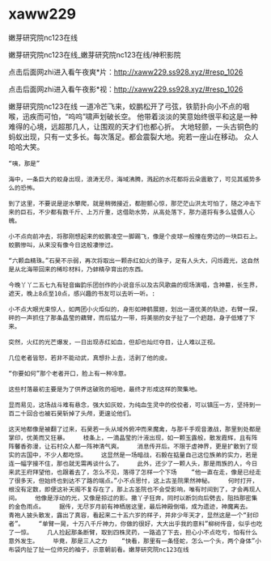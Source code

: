 # xaww229
嫩芽研究院nc123在线

嫩芽研究院nc123在线_嫩芽研究院nc123在线/神积影院

点击后面网zhi进入看午夜爽*片：http://xaww229.ss928.xyz/#resp_1026

点击后面网zhi进入看午夜影*视：http://xaww229.ss928.xyz/#resp_1026

嫩芽研究院nc123在线    一道冷芒飞来，蛟鹏松开了弓弦，铁箭扑向小不点的咽喉，迅疾而可怕，“呜呜”啸声划破长空。    他带着淡淡的笑意始终很平和这是一种难得的心境，远超那几人，让围观的天才们也都心折。    大地轻颤，一头古铜色的蚂蚁出现，只有一丈多长。每次落足。都会震裂大地。宛若一座山在移动。    众人哈哈大笑。

    “咦，那是”

    海中，一条巨大的蛟身出现，浪涛无尽，海域沸腾，溅起的水花都将云朵震散了，可见其威势多么的恐怖。

    到了这里，不要说是逆水攀爬，就是稍微接近，都胆颤心惊，那茫茫山洪太可怕了，随之冲击下来的巨石，不少都有数千斤、上万斤重，这借助水势，从高处落下，那力道将有多么猛慑人心魄。

    小不点向前冲去，将那刚想起来的蛟鹏凌空一脚踢飞，像是个皮球一般撞在旁边的一块巨石上。蛟鹏惨叫，从来没有像今日这般凄惨过。

    “六颗血精珠。”石昊不示弱，再次将取出一颗赤红如火的珠子，足有人头大，闪烁霞光，这自然是从北海带回来的稀珍材料，乃蚌精孕育出的东西。

    今晚丫丫二五七九有轻音幽韵乐团创作的小说音乐以及古风歌曲的现场演唱，含神墓，长生界，遮天，晚上8点至10点，感兴趣的书友可以去听一听。:

    小不点大眼光束惊人，如两团小火炬似的，身形如神鹤展翅，划出一道优美的轨迹，右臂一探，砰的一声抓住了那条晶莹的藕臂，而后猛力一带，将美丽的女子扯了一个趔趄，身子低矮了下来。

    突然，火红的光芒爆发，一日出现赤红如血，但却也灿烂夺目，让人难以正视。

    几位老者皆怒，若非不能动武，真想扑上去，活剥了他的皮。

    “你要如何”那个老者开口，脸上有一种冷意。

    这些村落最初主要是为了供养这破败的祖地，最终才形成这样的聚集地。

    显而易见，这场战斗难有悬念，强大如灰蛟，为纯血生灵中的佼佼者，可以镇压一方，坚持到一百二十回合也被石昊斩掉了头颅，更遑论他们。

    这天地都像是被翻了过来，石昊若一头从域外俯冲而来魔禽，与那千手观音激战，那里到处都是掌印，优美而又狂暴。    枝条上，一滴晶莹的汁液出现，如一颗玉露般，散发霞辉，且有阵阵馨香弥漫，让石村众人都一阵神清气爽。    消息传开后。不限于虚神界，更是扩散到了现实的古国中，不少人都吃惊。    这显然是一场暗战，石毅在掂量自己这位族弟的实力，若是连一幅字接不住，那也就无需再谈什么了。    此外，还少了一颗人头，那是雨族的人，今日来武王府拜望他，也跟着去了，怎么不见，落得了怎样一个下场    “他一直在走，像是已经走了很多天，但始终也到达不了路的端点。”小不点思忖，这上古圣院果然神秘。    何时打开，根没有定数，即便这补天阁不复存在了，那上古圣院也不会受影响，唯有时间到了，才会再现人间。    他像是浮动的光，又像是掠过的影。撒丫子狂奔，同时以断剑向后劈去，阻挡那密集的金色雨点。    据传，无尽岁月前有神栖居这里，最后神殿倒塌，成为遗迹，神魔离去。    青袍人披头散发，露出了真容，看起来二十五六岁的样子，并非少年天才，显然这是一个“封印者”。    “单臂一晃，十万八千斤神力，你做的很好，大大出乎我的意料”柳树传音，似乎也吃了一惊。    几人捡起那条断臂，取到四株灵药，一路追了下去，担心小不点吃亏，怕有什么意外发生。    毕竟，那是三人之力    “快看，那里有一条怪蛇，怎么一个头，两个身体”小布袋内扯了扯一位师兄的袖子，示意朝前看。嫩芽研究院nc123在线
